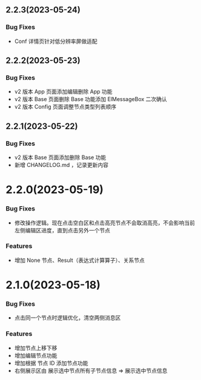 ## 2.2.3(2023-05-24)

### Bug Fixes

- Conf 详情页针对低分辨率屏做适配

## 2.2.2(2023-05-23)

### Bug Fixes

- v2 版本 App 页面添加编辑删除 App 功能
- v2 版本 Base 页面删除 Base 功能添加 ElMessageBox 二次确认
- v2 版本 Config 页面调整节点类型列表顺序

## 2.2.1(2023-05-22)

### Bug Fixes

- v2 版本 Base 页面添加删除 Base 功能
- 新增 CHANGELOG.md ，记录更新内容

# 2.2.0(2023-05-19)

### Bug Fixes

- 修改操作逻辑。现在点击空白区和点击高亮节点不会取消高亮，不会影响当前左侧编辑区进度，直到点击另外一个节点

### Features

- 增加 None 节点、Result（表达式计算算子）、关系节点

# 2.1.0(2023-05-18)

### Bug Fixes

- 点击同一个节点时逻辑优化，清空两侧消息区

### Features

- 增加节点上移下移
- 增加编辑节点功能
- 增加根据 节点 ID 添加节点功能
- 右侧展示区由 展示选中节点所有子节点信息 => 展示选中节点信息
